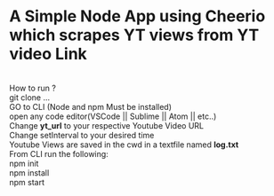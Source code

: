 <h1>A Simple Node App using Cheerio which scrapes YT views from YT video Link</h1>
<br>
How to run ?
<br>
git clone ...
<br>
GO to CLI (Node and npm Must be installed)
<br>
open any code editor(VSCode || Sublime || Atom || etc..)
<br>
Change <b>yt_url</b> to your respective Youtube Video URL 
<br>
Change setInterval to your desired time
<br>
Youtube Views are saved in the cwd in a textfile named <b>log.txt</b>
<br>
From CLI run the following:
<br>
npm init
<br>
npm install
<br>
npm start
